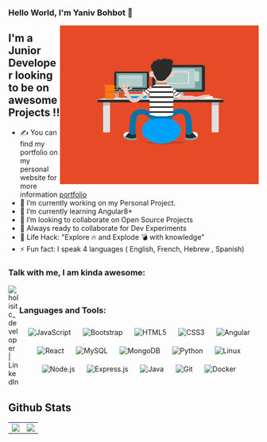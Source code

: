 ### Hello World, I'm Yaniv Bohbot  👋

 <img align="right" alt="GIF" src="https://github.com/YanivBohbot/YanivBohbot/blob/main/yaniv.gif?raw=true" width="400" height="320" />


## I'm a Junior Developer looking to be on awesome Projects !!
- ✍ You can find my portfolio on my personal website for more information [portfolio]
- 🔭 I’m currently working on my Personal Project.
- 🌱 I’m currently learning Angular8+
- 👯 I’m looking to collaborate on Open Source Projects
- 🚀 Always ready to collaborate for Dev Experiments
- 🎯 Life Hack: "Explore 🔥 and Explode 💣 with knowledge"
- ⚡ Fun fact: I speak 4 languages ( English, French, Hebrew , Spanish)


### Talk with me, I am kinda awesome:
[<img align="left" alt="holisitc_developer | LinkedIn" width="22px" src="https://cdn.jsdelivr.net/npm/simple-icons@v3/icons/linkedin.svg" />][linkedin]

<br />

### Languages and Tools:
<div align="center">   
<img style="margin: 10px" src="https://profilinator.rishav.dev/skills-assets/javascript-original.svg" alt="JavaScript" height="50" />
<img style="margin: 10px" src="https://profilinator.rishav.dev/skills-assets/bootstrap-plain.svg" alt="Bootstrap" height="50" />  
<img style="margin: 10px" src="https://profilinator.rishav.dev/skills-assets/html5-original-wordmark.svg" alt="HTML5" height="50" />
<img style="margin: 10px" src="https://profilinator.rishav.dev/skills-assets/css3-original-wordmark.svg" alt="CSS3" height="50" />
<img style="margin: 10px" src="https://profilinator.rishav.dev/skills-assets/angularjs-original.svg" alt="Angular" height="50" />  
<img style="margin: 10px" src="https://profilinator.rishav.dev/skills-assets/react-original-wordmark.svg" alt="React" height="50" />
 <img style="margin: 10px" src="https://profilinator.rishav.dev/skills-assets/mysql-original-wordmark.svg" alt="MySQL" height="50" /> 
<img style="margin: 10px" src="https://profilinator.rishav.dev/skills-assets/mongodb-original-wordmark.svg" alt="MongoDB" height="50" />  
<img style="margin: 10px" src="https://profilinator.rishav.dev/skills-assets/python-original.svg" alt="Python" height="50" />  
<img style="margin: 10px" src="https://profilinator.rishav.dev/skills-assets/linux-original.svg" alt="Linux" height="50" />  
<img style="margin: 10px" src="https://profilinator.rishav.dev/skills-assets/nodejs-original-wordmark.svg" alt="Node.js" height="50" />  
<img style="margin: 10px" src="https://profilinator.rishav.dev/skills-assets/express-original-wordmark.svg" alt="Express.js" height="50" />
<img style="margin: 10px" src="https://profilinator.rishav.dev/skills-assets/java-original-wordmark.svg" alt="Java" height="50" />    
<img style="margin: 10px" src="https://profilinator.rishav.dev/skills-assets/git-scm-icon.svg" alt="Git" height="50" />  
<img style="margin: 10px" src="https://profilinator.rishav.dev/skills-assets/docker-original-wordmark.svg" alt="Docker" height="50" />  
</div>
<br />

 ## Github Stats  
<table><tr><td valign="top" width="50%">

<img src="https://github-readme-stats.vercel.app/api?username=YanivBohbot&show_icons=true&count_private=true&hide_border=true&hide_title=true" align="left" style="width: 100%" />

</td><td valign="top" width="50%">

<img src="https://github-readme-stats.vercel.app/api/top-langs/?username=YanivBohbot&hide_border=true&layout=compact&hide_title=true" align="left" style="width: 100%" />

</td></tr></table> 

</br>

[linkedin]: https://www.linkedin.com/in/yaniv-bohbot/
[portfolio]: https://yanivbohbot.github.io/Resume-On-Line-Frontend/

